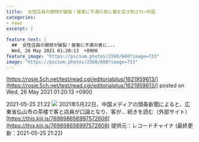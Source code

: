 ```yaml
---
title:  女性店員の眼球が破裂！接客に不満の男に箸を突き刺され—中国  
categories:
- news
excerpt: |
  
feature_text: |
  ##  女性店員の眼球が破裂！接客に不満の男に...
  Wed, 26 May 2021 01:20:13  +0900
feature_image: "https://picsum.photos/2560/600?image=733"
image: "https://picsum.photos/2560/600?image=733"
---
```


[https://rosie.5ch.net/test/read.cgi/editorialplus/1621959613/](https://rosie.5ch.net/test/read.cgi/editorialplus/1621959613/)
posted on Wed, 26 May 2021 01:20:13  +0900

<!--more-->

2021-05-25 21:22 ![](https://contents.oricon.co.jp/upimg/article/3/1525/1525893/detail/img400/0663e33125933290e8aaf9f62a8e51f3ea6ae9d49d620148e060955fa385ccef.jpg) 2021年5月22日、中国メディアの頭条新聞によると、広東省仏山市の茶楼で客と店員が口論となり、客が... 続きを読む（外部サイト） [https://this.kiji.is/769898656997572608](https://this.kiji.is/769898656997572608) 提供元：レコードチャイナ (最終更新：2021-05-25 21:22)
